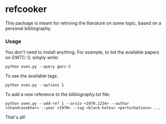 # refcooker

This package is meant for retriving the literature on some topic, based on a personal bibliography.

### Usage

You don't need to install anything. For example, to list the available papers on GWTC-3, simply write:

    python oven.py --query gwtc-3

To see the available tags:

    python oven.py --options 1
    
To add a new reference to the *bibliography.txt* file:

    python oven.py --add-ref 1 --arxiv <1970.1234> --author <chandrasekhar> --year <1970> --tag <black-holes> <perturbations> ...

That's all!
